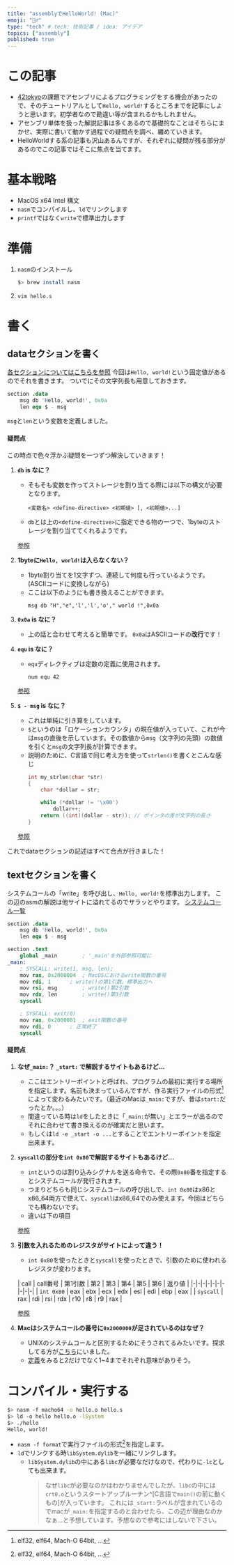```yaml
---
title: "assemblyでHelloWorld! (Mac)"
emoji: "🙋‍♂️"
type: "tech" # tech: 技術記事 / idea: アイデア
topics: ["assembly"]
published: true
---
```


# この記事
* [42tokyo](https://42tokyo.jp/)の課題でアセンブリによるプログラミングをする機会があったので、そのチュートリアルとして`Hello, world!`するところまでを記事にしようと思います。初学者なので勘違い等が含まれるかもしれません。
* アセンブリ単体を扱った解説記事は多くあるので基礎的なことはそちらにまかせ、実際に書いて動かす過程での疑問点を調べ、纏めていきます。
* HelloWorldする系の記事も沢山あるんですが、それぞれに疑問が残る部分があるのでこの記事ではそこに焦点を当てます。

# 基本戦略
* MacOS x64 Intel 構文
* `nasm`でコンパイルし、`ld`でリンクします
* `printf`ではなく`write`で標準出力します

# 準備
1. `nasm`のインストール
	```bash
	$> brew install nasm
	```
2. `vim hello.s`

# 書く
## dataセクションを書く
[各セクションについてはこちらを参照](https://www.finddevguides.com/Assembly-programming-assembly-basic-syntax)
今回は`Hello, world!`という固定値があるのでそれを書きます。
ついでにその文字列長も用意しておきます。
```asm6502:hello.s
section .data
	msg db 'Hello, world!', 0x0a
	len equ $ - msg
```
`msg`と`len`という変数を定義しました。

#### 疑問点
この時点で色々浮かぶ疑問を一つずつ解決していきます！

1. **`db` is なに？**
	* そもそも変数を作ってストレージを割り当てる際には以下の構文が必要となります。
		```asm6502
		<変数名> <define-directive> <初期値> [, <初期値>...]
		```
	* `db`とは上の`<define-directive>`に指定できる物の一つで、1byteのストレージを割り当ててくれるようです。

	[参照](https://www.finddevguides.com/Assembly-programming-assembly-variables)

1. **1byteに`Hello, world!`は入らなくない？**
	* 1byte割り当てを1文字ずつ、連続して何度も行っているようです。(ASCIIコードに変換しながら)
	* ここは以下のようにも書き換えることができます。
		```asm6502
		msg db "H","e",'l','l','o'," world !",0x0a
		```
1. **`0x0a` is なに？**
	* 上の話と合わせて考えると簡単です。
		`0x0a`はASCIIコードの**改行**です！
1. **`equ` is なに？**
	* `equ`ディレクティブは定数の定義に使用されます。
		```asm6502:例
		num equ 42
		```
	[参照](https://www.finddevguides.com/Assembly-programming-assembly-constants)
1. **`$ - msg` is なに？**
	* これは単純に引き算をしています。
	* `$`というのは「ロケーションカウンタ」の現在値が入っていて、これが今は`msg`の直後を示しています。その数値から`msg`（文字列の先頭）の数値を引くと`msg`の文字列長が計算できます。
	* 説明のために、C言語で同じ考え方を使って`strlen()`を書くとこんな感じ
		```c
		int my_strlen(char *str)
		{
			char *dollar = str;

			while (*dollar != '\x00')
				dollar++;
			return ((int)(dollar - str)); // ポインタの差が文字列の長さ
		}
		```
	[参照](https://www.finddevguides.com/Assembly-programming-assembly-strings)

これでdataセクションの記述はすべて合点が行きました！

## textセクションを書く
システムコールの「write」を呼び出し、`Hello, world!`を標準出力します。
この辺のasmの解説は他サイトに溢れてるのでサラッとやります。
[システムコール一覧](https://opensource.apple.com/source/xnu/xnu-1504.3.12/bsd/kern/syscalls.master)

```asm6502:hello.s
section .data
	msg db 'Hello, world!', 0x0a
	len equ $ - msg

section .text
	global _main		; '_main'を外部参照可能に
_main:
	; SYSCALL: write(1, msg, len);
	mov rax, 0x2000004	; MacOSにおけるwrite関数の番号
	mov rdi, 1		; write()の第1引数。標準出力へ
	mov rsi, msg		; write()第2引数
	mov rdx, len		; write()第3引数
	syscall

	; SYSCALL: exit(0)
	mov rax, 0x2000001	; exit関数の番号
	mov rdi, 0		; 正常終了
	syscall
```

#### 疑問点
1. **なぜ`_main:`？ `_start:` で解説するサイトもあるけど…**
	* ここはエントリーポイントと呼ばれ、プログラムの最初に実行する場所を指定します。名前も決まっているんですが、作る実行ファイルの形式[^1]によって変わるみたいです。（最近のMacは`_main:`ですが、昔は`start:`だったとか。。。）
	* 間違っている時は`ld`をしたときに「`_main:`が無い」とエラーが出るのでそれに合わせて書き換えるのが確実だと思います。
	* もしくは`ld -e _start -o ...`とすることでエントリーポイントを指定出来ます。

1. **`syscall`の部分を`int 0x80`で解説するサイトもあるけど…**
	* `int`というのは割り込みシグナルを送る命令で、その際`0x80`番を指定するとシステムコールが発行されます。
	* つまりどちらも同じシステムコールの呼び出しで、`int 0x80`はx86とx86_64両方で使えて、`syscall`はx86_64でのみ使えます。今回はどちらでも構わないです。
	* 違いは下の項目

	[参照](https://en.wikibooks.org/wiki/X86_Assembly/Interfacing_with_Linux#Making_a_system_call)
1. **引数を入れるためのレジスタがサイトによって違う！**
	* `int 0x80`を使ったときと`syscall`を使ったときで、引数のために使われるレジスタが変わります。

	| call | call番号 | 第1引数 | 第2 | 第3 | 第4 | 第5 | 第6 | 返り値 |
	|-|-|-|-|-|-|-|-|-|-|
	| `int 0x80` | eax | ebx | ecx | edx | esi | edi | ebp | eax |
	| `syscall`  | rax | rdi | rsi | rdx | r10 |  r8 |  r9 | rax |

	[参照](https://en.wikibooks.org/wiki/X86_Assembly/Interfacing_with_Linux#Via_interrupt)
1. **Macはシステムコールの番号に`0x2000000`が足されているのはなぜ？**
	* UNIXのシステムコールと区別するためにそうされてるみたいです。探求してる方が[こちら](http://dustin.schultz.io/mac-os-x-64-bit-assembly-system-calls.html)にいました。
	* [定義](https://opensource.apple.com/source/xnu/xnu-792.13.8/osfmk/mach/i386/syscall_sw.h)をみると2だけでなく1~4までそれぞれ意味がありそう。


# コンパイル・実行する
```bash
$> nasm -f macho64 -o hello.o hello.s
$> ld -o hello hello.o -lSystem
$> ./hello
Hello, world!
```
* `nasm -f format`で実行ファイルの形式[^1]を指定します。
* `ld`でリンクする時`libSystem.dylib`を一緒にリンクします。
	- `libSystem.dylib`の中にある`libc`が必要なだけなので、代わりに`-lc`としても出来ます。
		> なぜ`libc`が必要なのかはわかりませんでしたが、`libc`の中には`crt0.o`というスタートアップルーチン^[C言語で`main()`の前に動くもの]が入っています。
		> これには`_start:`ラベルが含まれているのでmacが`_main:`を指定するのと合わせたら、この辺が理由なのかなぁ…と予想しています。予想なので参考にはしないで下さい。

[^1]: elf32, elf64, Mach-O 64bit, ...
